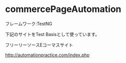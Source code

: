 # commercePageAutomation
フレームワーク:TestNG

下記のサイトをTest Basisとして使っています。

フリーリーソースEコーマスサイト

http://automationpractice.com/index.php

